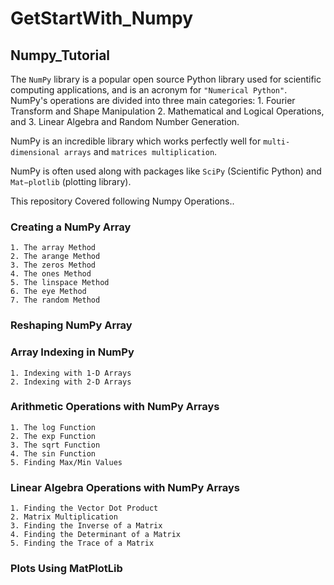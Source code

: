 # GetStartWith_Numpy
## Numpy_Tutorial

The `NumPy` library is a popular open source Python library used for scientific computing applications, and is an acronym for `"Numerical Python"`. NumPy's operations are divided into three main categories: 
    1. Fourier Transform and Shape Manipulation
    2. Mathematical and Logical Operations, and 
    3. Linear Algebra and Random Number Generation.

NumPy is an incredible library which works perfectly well for `multi-dimensional arrays` and `matrices multiplication`.

NumPy is often used along with packages like `SciPy` (Scientific Python) and `Mat−plotlib` (plotting library).

This repository Covered following Numpy Operations..
### Creating a NumPy Array
    1. The array Method
    2. The arange Method
    3. The zeros Method
    4. The ones Method
    5. The linspace Method
    6. The eye Method
    7. The random Method
### Reshaping NumPy Array 
### Array Indexing in NumPy
    1. Indexing with 1-D Arrays
    2. Indexing with 2-D Arrays
### Arithmetic Operations with NumPy Arrays
    1. The log Function
    2. The exp Function
    3. The sqrt Function
    4. The sin Function
    5. Finding Max/Min Values
### Linear Algebra Operations with NumPy Arrays
    1. Finding the Vector Dot Product
    2. Matrix Multiplication
    3. Finding the Inverse of a Matrix
    4. Finding the Determinant of a Matrix
    5. Finding the Trace of a Matrix
### Plots Using MatPlotLib          
    
